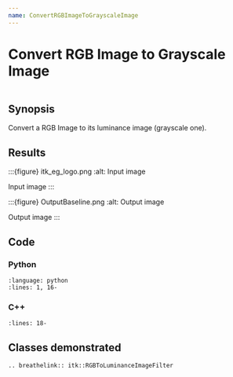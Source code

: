```yaml
---
name: ConvertRGBImageToGrayscaleImage
---
```


# Convert RGB Image to Grayscale Image

```{index} single: RGBToLuminanceImageFilter
```

## Synopsis

Convert a RGB Image to its luminance image (grayscale one).

## Results

:::{figure} itk_eg_logo.png
:alt: Input image

Input image
:::

:::{figure} OutputBaseline.png
:alt: Output image

Output image
:::

## Code

### Python

```{literalinclude} Code.py
:language: python
:lines: 1, 16-
```

### C++

```{literalinclude} Code.cxx
:lines: 18-
```

## Classes demonstrated

```{eval-rst}
.. breathelink:: itk::RGBToLuminanceImageFilter
```
